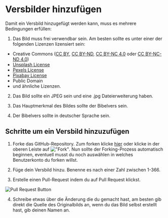 # Versbilder hinzufügen

Damit ein Versbild hinzugefügt werden kann, muss es mehrere Bedingungen erfüllen:

1. Das Bild muss frei verwendbar sein.
Am besten sollte es unter einer der folgenden Lizenzen lizensiert sein:
- Creative Commons ([CC BY](https://creativecommons.org/licenses/by/4.0/), [CC BY-ND](https://creativecommons.org/licenses/by-nd/4.0/), [CC BY-NC 4.0](https://creativecommons.org/licenses/by-nc/4.0/) oder [CC BY-NC-ND 4.0](https://creativecommons.org/licenses/by-nc-nd/4.0/))
- [Unsplash License](https://unsplash.com/license)
- [Pexels License](https://www.pexels.com/license)
- [Pixabay License](https://pixabay.com/de/service/license/)
- Public Domain
- und ähnliche Lizenzen.

2. Das Bild sollte ein JPEG sein und eine .jpg Dateierweiterung haben.

3. Das Hauptmerkmal des Bildes sollte der Bibelvers sein.

4. Der Bibelvers sollte in deutscher Sprache sein.

## Schritte um ein Versbild hinzuzufügen
1. Forke das GitHub-Repository. Zum forken klicke [hier](https://github.com/awesomebible/verse/fork) oder klicke in der oberen Leiste auf !["Fork"](https://user-images.githubusercontent.com/42138517/98120435-3bb82a00-1eae-11eb-8276-0f17b5457a23.png). Nun sollte der Forking-Prozess automatisch beginnen, eventuell musst du noch auswählen in welches Benutzerkonto du forken willst.

2. Füge dein Versbild hinzu. Benenne es nach einer Zahl zwischen 1-366.

3. Erstelle einen Pull-Request indem du auf Pull Request klickst.

![Pull Request Button](https://user-images.githubusercontent.com/42138517/98121291-65be1c00-1eaf-11eb-9946-86afd49dfaba.png)

4. Schreibe etwas über die Änderung die du gemacht hast, am besten gib direkt die Quelle des Originalbilds an, wenn du das Bild selbst erstellt hast, gib deinen Namen an.